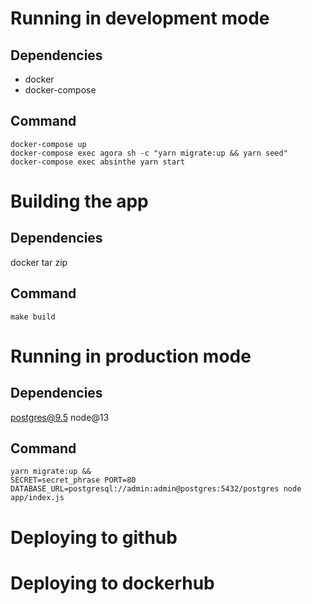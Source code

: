 # Running in development mode

## Dependencies

- docker
- docker-compose

## Command

```
docker-compose up
docker-compose exec agora sh -c "yarn migrate:up && yarn seed"
docker-compose exec absinthe yarn start
```

# Building the app

## Dependencies

docker
tar
zip

## Command

```
make build
```

# Running in production mode

## Dependencies

postgres@9.5
node@13

## Command

```
yarn migrate:up &&
SECRET=secret_phrase PORT=80 DATABASE_URL=postgresql://admin:admin@postgres:5432/postgres node app/index.js
```

# Deploying to github

# Deploying to dockerhub
